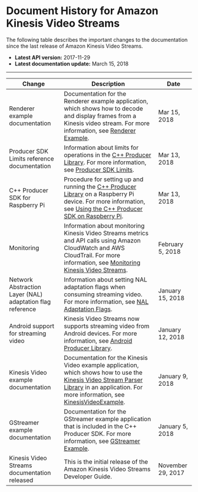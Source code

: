 # Document History for Amazon Kinesis Video Streams<a name="doc-history"></a>

The following table describes the important changes to the documentation since the last release of Amazon Kinesis Video Streams\.
+ **Latest API version:** 2017\-11\-29
+ **Latest documentation update:** March 15, 2018


****  

| Change | Description | Date | 
| --- | --- | --- | 
| Renderer example documentation | Documentation for the Renderer example application, which shows how to decode and display frames from a Kinesis video stream\. For more information, see [Renderer Example](examples-renderer.md)\. | Mar 15, 2018 | 
| Producer SDK Limits reference documentation | Information about limits for operations in the [C\+\+ Producer Library](producer-sdk-cpp.md)\. For more information, see [Producer SDK Limits](producer-sdk-limits.md)\. | Mar 13, 2018 | 
| C\+\+ Producer SDK for Raspberry Pi | Procedure for setting up and running the [C\+\+ Producer Library](producer-sdk-cpp.md) on a Raspberry Pi device\. For more information, see [Using the C\+\+ Producer SDK on Raspberry Pi](producersdk-cpp-rpi.md)\. | Mar 13, 2018 | 
| Monitoring | Information about monitoring Kinesis Video Streams metrics and API calls using Amazon CloudWatch and AWS CloudTrail\. For more information, see [Monitoring Kinesis Video Streams](monitoring.md)\. | February 5, 2018 | 
| Network Abstraction Layer \(NAL\) adaptation flag reference | Information about setting NAL adaptation flags when consuming streaming video\. For more information, see [NAL Adaptation Flags](producer-reference-nal.md)\. | January 15, 2018 | 
| Android support for streaming video | Kinesis Video Streams now supports streaming video from Android devices\. For more information, see [Android Producer Library](producer-sdk-android.md)\. | January 12, 2018 | 
| Kinesis Video example documentation | Documentation for the Kinesis Video example application, which shows how to use the [Kinesis Video Stream Parser Library](parser-library.md) in an application\. For more information, see [KinesisVideoExample](parser-library-write.md#parser-library-write-example)\. | January 9, 2018 | 
| GStreamer example documentation | Documentation for the GStreamer example application that is included in the C\+\+ Producer SDK\. For more information, see [GStreamer Example](examples-gstreamer.md)\. | January 5, 2018 | 
| Kinesis Video Streams documentation released | This is the initial release of the Amazon Kinesis Video Streams Developer Guide\. | November 29, 2017 | 